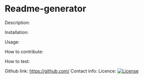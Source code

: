 # Readme-generator



Description:


Installation:


Usage:


How to contribute:


How to test:


Github link: https://github.com/
Contact info: 
Licence: [![License](https://img.shields.io/badge/License-BSD%203--Clause-blue.svg)](https://opensource.org/licenses/BSD-3-Clause)
